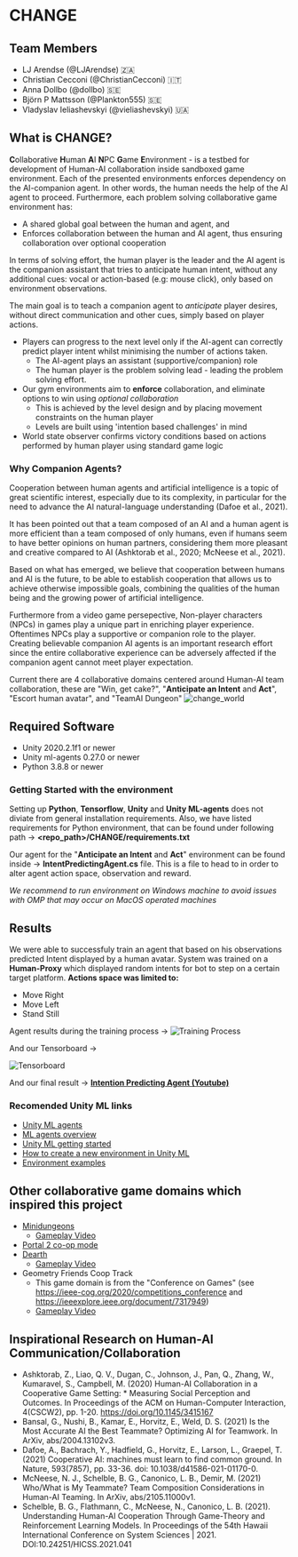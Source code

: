 # CHANGE

## Team Members
- LJ Arendse (@LJArendse) 🇿🇦
- Christian Cecconi (@ChristianCecconi) :it:
- Anna Dollbo (@dollbo) 🇸🇪
- Björn P Mattsson (@Plankton555) :sweden:
- Vladyslav Ieliashevskyi (@vieliashevskyi) :ukraine:

## What is CHANGE?
**C**ollaborative **H**uman **A**I **N**PC **G**ame **E**nvironment - is a testbed for development of Human-AI collaboration inside sandboxed game environment.
Each of the presented environments enforces dependency on the AI-companion agent. In other words, the human needs the help of the AI agent to proceed. Furthermore, each problem solving collaborative game environment has:
* A shared global goal between the human and agent, and
* Enforces collaboration between the human and AI agent, thus ensuring collaboration over optional cooperation
 
In terms of solving effort, the human player is the leader and the AI agent is the companion assistant that tries to anticipate human intent, without any additional cues: vocal or action-based (e.g: mouse click), only based on environment observations.

The main goal is to teach a companion agent to _anticipate_ player desires, without direct communication and other cues, simply based on player actions.
* Players can progress to the next level only if the AI-agent can correctly predict player intent whilst minimising the number of actions taken.
  * The AI-agent plays an assistant (supportive/companion) role
  * The human player is the problem solving lead - leading the problem solving effort.
* Our gym environments aim to **enforce** collaboration, and eliminate options to win using _optional collaboration_
  * This is achieved by the level design and by placing movement constraints on the human player
  * Levels are built using 'intention based challenges' in mind
* World state observer confirms victory conditions based on actions performed by human player using standard game logic

### Why Companion Agents?
Cooperation between human agents and artificial intelligence is a topic of great scientific interest, especially due to its complexity, in particular for the need to advance the AI natural-language understanding (Dafoe et al., 2021).

It has been pointed out that a team composed of an AI and a human agent is more efficient than a team composed of only humans, even if humans seem to have better opinions on human partners, considering them more pleasant and creative compared to AI (Ashktorab et al., 2020; McNeese et al., 2021).

Based on what has emerged, we believe that cooperation between humans and AI is the future, to be able to establish cooperation that allows us to achieve otherwise impossible goals, combining the qualities of the human being and the growing power of artificial intelligence.

Furthermore from a video game persepective, Non-player characters (NPCs) in games play a unique part in enriching player experience.
Oftentimes NPCs play a supportive or companion role to the player.
Creating believable companion AI agents is an important research effort since the entire
collaborative experience can be adversely affected if the companion agent cannot meet player expectation.

Current there are 4 collaborative domains centered around Human-AI team collaboration, these are "Win, get cake?", "**Anticipate an Intent** and **Act**", "Escort human avatar", and "TeamAI Dungeon"
![change_world](/images/inagame_combined.png)

## Required Software
* Unity 2020.2.1f1 or newer
* Unity ml-agents 0.27.0 or newer
* Python 3.8.8 or newer

### Getting Started with the environment
Setting up **Python**, **Tensorflow**, **Unity** and **Unity ML-agents** does not diviate from general installation requirements. 
Also, we have listed requirements for Python environment, that can be found under following path -> **<repo_path>/CHANGE/requirements.txt**

Our agent for the "**Anticipate an Intent** and **Act**" environment can be found inside -> **IntentPredictingAgent.cs** file. This is a file to head to in order to alter agent action space, observation and reward.

_We recommend to run environment on Windows machine to avoid issues with OMP that may occur on MacOS operated machines_

## Results
We were able to successfuly train an agent that based on his observations predicted Intent displayed by a human avatar. 
System was trained on a **Human-Proxy** which displayed random intents for bot to step on a certain target platform.
**Actions space was limited to:**
* Move Right
* Move Left
* Stand Still

Agent results during the training process ->
![Training Process](/images/learning-process.png)

And our Tensorboard -> 

![Tensorboard](/images/tensorboard.png)

And our final result ->
[**Intention Predicting Agent (Youtube)**](https://youtu.be/Ow2F_gQqLTE)

### Recomended Unity ML links
* [Unity ML agents](https://github.com/Unity-Technologies/ml-agents)
 * [ML agents overview](https://github.com/Unity-Technologies/ml-agents/blob/main/docs/ML-Agents-Overview.md)
* [Unity ML getting started](https://github.com/Unity-Technologies/ml-agents/blob/main/docs/Getting-Started.md)
* [How to create a new environment in Unity ML](https://github.com/Unity-Technologies/ml-agents/blob/main/docs/Learning-Environment-Create-New.md)
 * [Environment examples](https://github.com/Unity-Technologies/ml-agents/blob/main/docs/Learning-Environment-Examples.md)

## Other collaborative game domains which inspired this project
* [Minidungeons](http://antoniosliapis.com/projects/project_minidungeons.php)
  * [Gameplay Video](https://www.youtube.com/watch?v=8aRxeA2KA5A)
* [Portal 2 co-op mode](https://www.youtube.com/watch?v=A88YiZdXugA)
* [Dearth](http://gambit.mit.edu/loadgame/dearth.php)
  * [Gameplay Video](https://www.youtube.com/watch?v=fpMt3xs2Y9s)
* Geometry Friends Coop Track
  * This game domain is from the "Conference on Games" (see https://ieee-cog.org/2020/competitions_conference and https://ieeexplore.ieee.org/document/7317949)
  * [Gameplay Video](https://www.youtube.com/watch?v=DBWUFRMw754)

## Inspirational Research on Human-AI Communication/Collaboration 
* Ashktorab, Z., Liao, Q. V., Dugan, C., Johnson, J., Pan, Q., Zhang, W., Kumaravel, S., Campbell, M. (2020) Human-AI Collaboration in a Cooperative Game Setting: * Measuring Social Perception and Outcomes. In Proceedings of the ACM on Human-Computer Interaction, 4(CSCW2), pp. 1-20. https://doi.org/10.1145/3415167
* Bansal, G., Nushi, B., Kamar, E., Horvitz, E., Weld, D. S. (2021) Is the Most Accurate AI the Best Teammate? Optimizing AI for Teamwork. In ArXiv, abs/2004.13102v3.
* Dafoe, A., Bachrach, Y., Hadfield, G., Horvitz, E., Larson, L., Graepel, T. (2021) Cooperative AI: machines must learn to find common ground. In Nature, 593(7857), pp. 33-36. doi: 10.1038/d41586-021-01170-0.
* McNeese, N. J., Schelble, B. G., Canonico, L. B., Demir, M. (2021) Who/What is My Teammate? Team Composition Considerations in Human-AI Teaming. In ArXiv, abs/2105.11000v1.
* Schelble, B. G., Flathmann, C., McNeese, N., Canonico, L. B. (2021). Understanding Human-AI Cooperation Through Game-Theory and Reinforcement Learning Models. In Proceedings of the 54th Hawaii International Conference on System Sciences | 2021. DOI:10.24251/HICSS.2021.041
